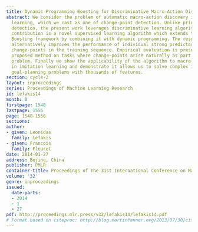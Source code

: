```yaml
---
title: Dynamic Programming Boosting for Discriminative Macro-Action Discovery
abstract: We consider the problem of automatic macro-action discovery in imitation
  learning, which we cast as one of change-point detection. Unlike prior work in change-point
  detection, the present work leverages discriminative learning algorithms. Our main
  contribution is a novel supervised learning algorithm which extends the classical
  Boosting framework by combining it with dynamic programming. The resulting process
  alternatively improves the performance of individual strong predictors and the estimated
  change-points in the training sequence. Empirical evaluation is presented for the
  proposed method on tasks where change-points arise naturally as part of a classification
  problem. Finally we show the applicability of the algorithm to macro-action discovery
  in imitation learning and demonstrate it allows us to solve complex image-based
  goal-planning problems with thousands of features.
section: cycle-2
layout: inproceedings
series: Proceedings of Machine Learning Research
id: lefakis14
month: 0
firstpage: 1548
lastpage: 1556
page: 1548-1556
sections: 
author:
- given: Leonidas
  family: Lefakis
- given: Francois
  family: Fleuret
date: 2014-01-27
address: Bejing, China
publisher: PMLR
container-title: Proceedings of The 31st International Conference on Machine Learning
volume: '32'
genre: inproceedings
issued:
  date-parts:
  - 2014
  - 1
  - 27
pdf: http://proceedings.mlr.press/v32/lefakis14/lefakis14.pdf
# Format based on citeproc: http://blog.martinfenner.org/2013/07/30/citeproc-yaml-for-bibliographies/
---
```

